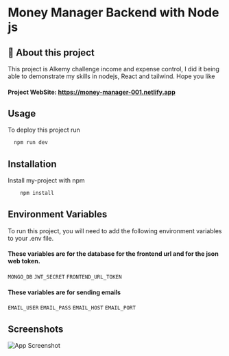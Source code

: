 # Money Manager Backend with Node js

## 🚀 About this project
This project is Alkemy challenge income and expense control, I did it being able to demonstrate my skills in nodejs, React and tailwind. Hope you like


#### Project WebSite: https://money-manager-001.netlify.app

## Usage

To deploy this project run

```bash
  npm run dev
```

## Installation

Install my-project with npm

```bash
    npm install
```
    
## Environment Variables

To run this project, you will need to add the following environment variables to your .env file.

#### These variables are for the database for the frontend url and for the json web token.

`MONGO_DB`
`JWT_SECRET`
`FRONTEND_URL_TOKEN`


#### These variables are for sending emails

`EMAIL_USER`
`EMAIL_PASS`
`EMAIL_HOST`
`EMAIL_PORT`



## Screenshots
 
![App Screenshot](https://res.cloudinary.com/dkxm9njd6/image/upload/v1656879068/gift_u8ow2z.gif)
